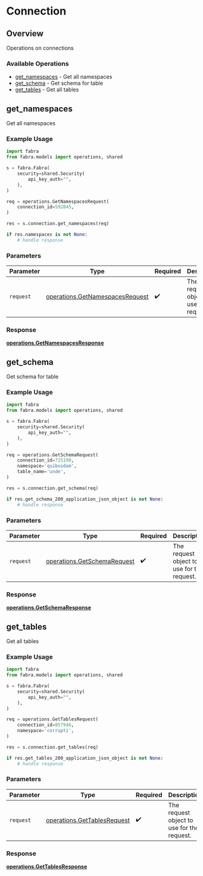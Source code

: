 # Connection

## Overview

Operations on connections

### Available Operations

* [get_namespaces](#get_namespaces) - Get all namespaces
* [get_schema](#get_schema) - Get schema for table
* [get_tables](#get_tables) - Get all tables

## get_namespaces

Get all namespaces

### Example Usage

```python
import fabra
from fabra.models import operations, shared

s = fabra.Fabra(
    security=shared.Security(
        api_key_auth="",
    ),
)

req = operations.GetNamespacesRequest(
    connection_id=592845,
)

res = s.connection.get_namespaces(req)

if res.namespaces is not None:
    # handle response
```

### Parameters

| Parameter                                                                          | Type                                                                               | Required                                                                           | Description                                                                        |
| ---------------------------------------------------------------------------------- | ---------------------------------------------------------------------------------- | ---------------------------------------------------------------------------------- | ---------------------------------------------------------------------------------- |
| `request`                                                                          | [operations.GetNamespacesRequest](../../models/operations/getnamespacesrequest.md) | :heavy_check_mark:                                                                 | The request object to use for the request.                                         |


### Response

**[operations.GetNamespacesResponse](../../models/operations/getnamespacesresponse.md)**


## get_schema

Get schema for table

### Example Usage

```python
import fabra
from fabra.models import operations, shared

s = fabra.Fabra(
    security=shared.Security(
        api_key_auth="",
    ),
)

req = operations.GetSchemaRequest(
    connection_id=715190,
    namespace='quibusdam',
    table_name='unde',
)

res = s.connection.get_schema(req)

if res.get_schema_200_application_json_object is not None:
    # handle response
```

### Parameters

| Parameter                                                                  | Type                                                                       | Required                                                                   | Description                                                                |
| -------------------------------------------------------------------------- | -------------------------------------------------------------------------- | -------------------------------------------------------------------------- | -------------------------------------------------------------------------- |
| `request`                                                                  | [operations.GetSchemaRequest](../../models/operations/getschemarequest.md) | :heavy_check_mark:                                                         | The request object to use for the request.                                 |


### Response

**[operations.GetSchemaResponse](../../models/operations/getschemaresponse.md)**


## get_tables

Get all tables

### Example Usage

```python
import fabra
from fabra.models import operations, shared

s = fabra.Fabra(
    security=shared.Security(
        api_key_auth="",
    ),
)

req = operations.GetTablesRequest(
    connection_id=857946,
    namespace='corrupti',
)

res = s.connection.get_tables(req)

if res.get_tables_200_application_json_object is not None:
    # handle response
```

### Parameters

| Parameter                                                                  | Type                                                                       | Required                                                                   | Description                                                                |
| -------------------------------------------------------------------------- | -------------------------------------------------------------------------- | -------------------------------------------------------------------------- | -------------------------------------------------------------------------- |
| `request`                                                                  | [operations.GetTablesRequest](../../models/operations/gettablesrequest.md) | :heavy_check_mark:                                                         | The request object to use for the request.                                 |


### Response

**[operations.GetTablesResponse](../../models/operations/gettablesresponse.md)**

